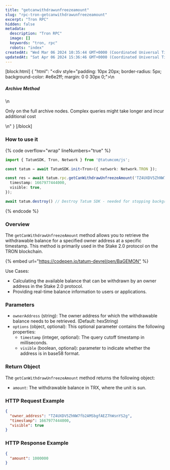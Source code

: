 ```yaml
---
title: "getcanwithdrawunfreezeamount"
slug: "rpc-tron-getcanwithdrawunfreezeamount"
excerpt: "Tron RPC"
hidden: false
metadata: 
  description: "Tron RPC"
  image: []
  keywords: "tron, rpc"
  robots: "index"
createdAt: "Wed Mar 06 2024 10:35:44 GMT+0000 (Coordinated Universal Time)"
updatedAt: "Sat Apr 06 2024 15:36:46 GMT+0000 (Coordinated Universal Time)"
---
```

[block:html]
{
  "html": "<div style=\"padding: 10px 20px; border-radius: 5px; background-color: #e6e2ff; margin: 0 0 30px 0;\">\n  <h5>Archive Method</h5>\n  <p>Only on the full archive nodes. Complex queries might take longer and incur additional cost</p>\n</div>"
}
[/block]


### How to use it

{% code overflow="wrap" lineNumbers="true" %}

```typescript
import { TatumSDK, Tron, Network } from '@tatumcom/js';

const tatum = await TatumSDK.init<Tron>({ network: Network.TRON });

const res = await tatum.rpc.getCanWithdrawUnfreezeAmount('TZ4UXDV5ZhNW7fb2AMSbgfAEZ7hWsnYS2g', {
  timestamp: 1667977444000,
  visible: true,
});

await tatum.destroy() // Destroy Tatum SDK - needed for stopping background jobs
```

{% endcode %}

### Overview

The `getCanWithdrawUnfreezeAmount` method allows you to retrieve the withdrawable balance for a specified owner address at a specific timestamp. This method is primarily used in the Stake 2.0 protocol on the TRON blockchain.

{% embed url="<https://codepen.io/tatum-devrel/pen/BaGEMON"> %}

Use Cases:

- Calculating the available balance that can be withdrawn by an owner address in the Stake 2.0 protocol.
- Providing real-time balance information to users or applications.

### Parameters

- `ownerAddress` (string): The owner address for which the withdrawable balance needs to be retrieved. (Default: hexString)
- `options` (object, optional): This optional parameter contains the following properties:
  - `timestamp` (integer, optional): The query cutoff timestamp in milliseconds.
  - `visible` (boolean, optional):  parameter to indicate whether the address is in base58 format.

### Return Object

The `getCanWithdrawUnfreezeAmount` method returns the following object:

- `amount`: The withdrawable balance in TRX, where the unit is sun.

### HTTP Request Example

```json
{
  "owner_address": "TZ4UXDV5ZhNW7fb2AMSbgfAEZ7hWsnYS2g",
  "timestamp": 1667977444000,
  "visible": true
}
```

### HTTP Response Example

```json
{
  "amount": 1000000
}
```
